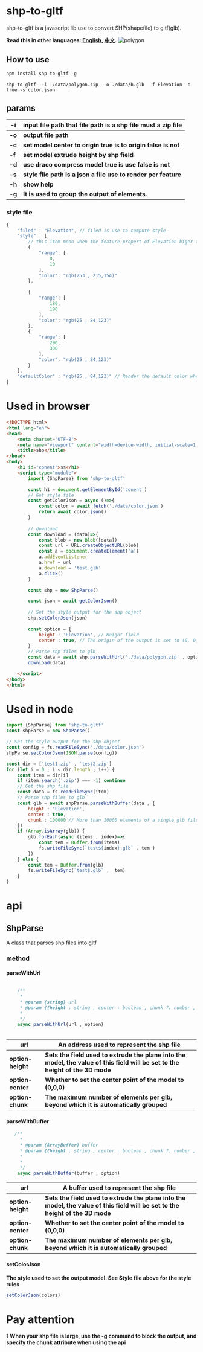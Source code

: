 # shp-to-gltf

shp-to-gltf  is a javascript lib use to convert SHP(shapefile) to gltf(glb).

**Read this in other languages: [English](README.md), [中文](README_ZH.md).**
![polygon](https://wangchuan12.github.io/shpGltf/polygon.png)

## How to use

```js
npm install shp-to-gltf -g
```

```
shp-to-gltf  -i ./data/polygon.zip  -o ./data/b.glb  -f Elevation -c true -s color.json
```

## params

| -i     | input file path that file path is a shp file must a zip file |
| ------ | ------------------------------------------------------------ |
| **-o** | **output file path**                                         |
| **-c** | **set model center to origin true is to origin false is not** |
| **-f** | **set model extrude height by shp field**                    |
| **-d** | **use draco compress model true is use false is not**        |
| **-s** | **style file path is a json a file use to render per feature** |
| **-h** | **show help**                                                |
| **-g** | **It is used to group the output of elements.**             |

### style file 

```js
{
    "filed" : "Elevation", // filed is use to compute style
    "style" : [
        // this item mean when the feature propert of Elevation biger than range[0] and small range[1] render this color
        {    
            "range": [
                0,
                10
            ],
            "color": "rgb(253 , 215,154)"
        },
       
        {
            "range": [
                180,
                190
            ],
            "color": "rgb(25 , 84,123)"
        },
        {
            "range": [
                290,
                300
            ],
            "color": "rgb(25 , 84,123)"
        }
    ],
    "defaultColor" : "rgb(25 , 84,123)" // Render the default color when no style is hit
}
```
# Used in browser

```html
<!DOCTYPE html>
<html lang="en">
<head>
    <meta charset="UTF-8">
    <meta name="viewport" content="width=device-width, initial-scale=1.0">
    <title>shp</title>
</head>
<body>
    <h1 id="conent">ss</h1>
    <script type="module">
        import {ShpParse} from 'shp-to-gltf' 

        const h1 = document.getElementById('conent')
        // Get style file
        const getColorJson = async ()=>{
            const color = await fetch('./data/color.json')
            return await color.json()
        }
        
        // download
        const download = (data)=>{
            const blob = new Blob([data])
            const url = URL.createObjectURL(blob)
            const a = document.createElement('a')
            a.addEventListener
            a.href = url
            a.download = 'test.glb'
            a.click()
        }

        const shp = new ShpParse()

        const json = await getColorJson()
        
        // Set the style output for the shp object
        shp.setColorJson(json)
        
        const option = {
            height : 'Elevation', // Height field
            center : true, // The origin of the output is set to (0, 0, 0)
        }
        // Parse shp files to glb
        const data = await shp.parseWithUrl('./data/polygon.zip' , option)
        download(data)

    </script>
</body>
</html>
```

# Used in node

```js
import {ShpParse} from 'shp-to-gltf' 
const shpParse = new ShpParse()

// Set the style output for the shp object
const config = fs.readFileSync('./data/color.json')
shpParse.setColorJson(JSON.parse(config))

const dir = ['test1.zip' , 'test2.zip']
for (let i = 0 ; i < dir.length ; i++) {
    const item = dir[i]
    if (item.search('.zip') === -1) continue
    // Get the shp file
    const data = fs.readFileSync(item)
    // Parse shp files to glb
    const glb = await shpParse.parseWithBuffer(data , {
        height : 'Elevation',
        center : true,
        chunk : 100000 // More than 10000 elements of a single glb file are grouped for output
    })
    if (Array.isArray(glb)) {
        glb.forEach(async (items , index)=>{
            const tem = Buffer.from(items)
            fs.writeFileSync(`test${index}.glb` , tem )
        })
    } else {
        const tem = Buffer.from(glb)
        fs.writeFileSync(`test$.glb` ,  tem)
    }
}
```

# api

## ShpParse

A class that parses shp files into gltf

### method

#### parseWithUrl

```js

    /**
     * 
     * @param {string} url 
     * @param {{height : string , center : boolean , chunk ?: number , outputType ?: string}} option
     *
     */
    async parseWithUrl(url , option)
   
```

| **url**           | **An address used to represent the shp file**                |
| ----------------- | ------------------------------------------------------------ |
| **option-height** | **Sets the field used to extrude the plane into the model, the value of this field will be set to the height of the 3D mode** |
| **option-center** | **Whether to set the center point of the model to (0,0,0)**  |
| **option-chunk**  | **The maximum number of elements per glb, beyond which it is automatically grouped** |



#### **parseWithBuffer**

```js
   /**
     * 
     * @param {ArrayBuffer} buffer 
     * @param {{height : string , center : boolean , chunk ?: number , outputType ?: string}} option 
     * 
     * 
     */
    async parseWithBuffer(buffer , option)
```

| **url**           | **A buffer used to represent the shp file**                  |
| ----------------- | ------------------------------------------------------------ |
| **option-height** | **Sets the field used to extrude the plane into the model, the value of this field will be set to the height of the 3D mode** |
| **option-center** | **Whether to set the center point of the model to (0,0,0)**  |
| **option-chunk**  | **The maximum number of elements per glb, beyond which it is automatically grouped** |

#### **setColorJson**

**The style used to set the output model. See Style file  above for the style rules**

```js
setColorJson(colors)
```
# **Pay attention**

**1 When your shp file is large, use the -g command to block the output, and specify the chunk attribute when using the api**